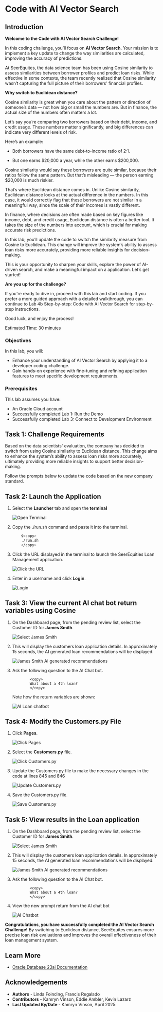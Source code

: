 # Code with AI Vector Search

## Introduction

**Welcome to the Code with AI Vector Search Challenge!**

In this coding challenge, you’ll focus on **AI Vector Search**. Your mission is to implement a key update to change the way similarities are calculated, improving the accuracy of predictions.

At SeerEquites, the data science team has been using Cosine similarity to assess similarities between borrower profiles and predict loan risks. While effective in some contexts, the team recently realized that Cosine similarity wasn’t capturing the full picture of their borrowers' financial profiles.

**Why switch to Euclidean distance?**

Cosine similarity is great when you care about the pattern or direction of someone’s data — not how big or small the numbers are. But in finance, the actual size of the numbers often matters a lot.

Let’s say you’re comparing two borrowers based on their debt, income, and credit usage. These numbers matter significantly, and big differences can indicate very different levels of risk.

Here’s an example:

* Both borrowers have the same debt-to-income ratio of 2:1.

* But one earns $20,000 a year, while the other earns $200,000.

Cosine similarity would say these borrowers are quite similar, because their ratios follow the same pattern. But that’s misleading — the person earning $20,000 is much riskier.

That’s where Euclidean distance comes in. Unlike Cosine similarity, Euclidean distance looks at the actual difference in the numbers. In this case, it would correctly flag that these borrowers are not similar in a meaningful way, since the scale of their incomes is vastly different.

In finance, where decisions are often made based on key figures like income, debt, and credit usage, Euclidean distance is often a better tool. It takes the size of the numbers into account, which is crucial for making accurate risk predictions.

In this lab, you’ll update the code to switch the similarity measure from Cosine to Euclidean. This change will improve the system’s ability to assess loan risks more accurately, providing more reliable insights for decision-making.

This is your opportunity to sharpen your skills, explore the power of AI-driven search, and make a meaningful impact on a application. Let’s get started!

**Are you up for the challenge?**

If you're ready to dive in, proceed with this lab and start coding. If you prefer a more guided approach with a detailed walkthrough, you can continue to Lab 4b Step-by-step: Code with AI Vector Search for step-by-step instructions.

Good luck, and enjoy the process!

Estimated Time: 30 minutes


### Objectives
In this lab, you will:
* Enhance your understanding of AI Vector Search by applying it to a developer coding challenge.
* Gain hands-on experience with fine-tuning and refining application features to meet specific development requirements.

### Prerequisites

This lab assumes you have:
* An Oracle Cloud account
* Successfully completed Lab 1: Run the Demo
* Successfully completed Lab 3: Connect to Development Environment

## Task 1: Challenge Requirements 

Based on the data scientists' evaluation, the company has decided to switch from using Cosine similarity to Euclidean distance. This change aims to enhance the system’s ability to assess loan risks more accurately, ultimately providing more reliable insights to support better decision-making.

Follow the prompts below to update the code based on the new company standard. 

## Task 2: Launch the Application

1. Select the **Launcher** tab and open the **terminal**

    ![Open Terminal](./images/open-terminal.png " ")

2. Copy the ./run.sh command and paste it into the terminal.

    ````bash
        $<copy>
        ./run.sh
        </copy>
    ````

3. Click the URL displayed in the terminal to launch the SeerEquities Loan Management application.

    ![Click the URL](./images/click-url.png " ")

4. Enter in a username and click **Login**.

    ![Login](./images/login.png " ")

## Task 3: View the current AI chat bot return variables using Cosine

1. On the Dashboard page, from the pending review list, select the Customer ID for **James Smith**.

    ![Select James Smith](./images/james-smith.png " ")

2. This will display the customers loan application details. In approximately 15 seconds, the AI generated loan recommendations will be displayed.

    ![James Smith AI generated recommendations](./images/ai-exercise.png " ") 

3. Ask the following question to the AI Chat bot.

    ````text
            <copy>
            What about a 4th loan?
            </copy>
    ````   

    Note how the return variables are shown:

    ![AI Loan chatbot](./images/cosine-ai.png " ")

## Task 4: Modify the Customers.py File

1. Click **Pages**.

    ![Click Pages](./images/click-pages.png " ")

2. Select the **Customers.py** file.

    ![Click Customers.py](./images/customers-py.png " ")

3. Update the Customers.py file to make the necessary changes in the code at lines 845 and 846

    ![Update Customers.py](./images/euclidean-2.png " ")

4. Save the Customers.py file.

    ![Save Customers.py](./images/save-customers-py.png " ")

## Task 5: View results in the Loan application

1. On the Dashboard page, from the pending review list, select the Customer ID for **James Smith**.

    ![Select James Smith](./images/james-smith.png " ")

2. This will display the customers loan application details. In approximately 15 seconds, the AI generated loan recommendations will be displayed.

    ![James Smith AI generated recommendations](./images/ai-exercise.png " ") 

3. Ask the following question to the AI Chat bot.

    ````text
            <copy>
            What about a 4th loan?
            </copy>
    ````
4. View the new prompt return from the AI chat bot

    ![AI Chatbot](./images/euclidean-2-ai.png " ")


**Congratulations, you have successfully completed the AI Vector Search Challenge!** By switching to Euclidean distance, SeerEquites ensures more precise loan risk evaluations and improves the overall effectiveness of their loan management system.

## Learn More

* [Oracle Database 23ai Documentation](https://docs.oracle.com/en/database/oracle/oracle-database/23/)

## Acknowledgements
* **Authors** - Linda Foinding, Francis Regalado
* **Contributors** - Kamryn Vinson, Eddie Ambler, Kevin Lazarz
* **Last Updated By/Date** - Kamryn Vinson, April 2025
